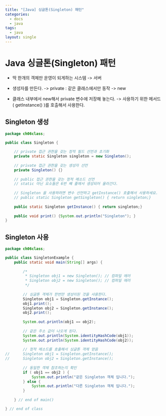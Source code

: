 ```yaml
---
title: "[Java] 싱글톤(Singleton) 패턴"
categories:
  - docs
  - java
tags:
  - java
layout: single
---
```


# Java 싱글톤(Singleton) 패턴
- 딱 한개의 객체만 운영이 되게하는 시스템 -> 서버

- 생성자를 만든다. -> private : 같은 클래스에서만 동작 -> new
- 클래스 내부에서 new해서 private 변수에 저장해 놓는다. -> 사용하기 위한 메서드( getInstance() )를 호출해서 사용한다.

## Singleton 생성
```java
package ch06class;

public class Singleton {
	
	// private 접근 권한을 갖는 정적 필드 선언과 초기화
	private static Singleton singleton = new Singleton();
	
	// private 접근 권한을 갖는 생성자 선언
	private Singleton() {}
	
	// public 접근 권한을 갖는 정적 메소드 선언
	// static 아닌 요소들은 6번 째 줄에서 생성되어 올라간다.
	
	// Singleton 을 사용하려면 변수 선언하고 getInstance() 호출해서 사용하세요.
	// public static Singleton getSingleton() { return singleton;}
	
	public static Singleton getInstance() { return singleton;}
	
	public void print() {System.out.println("Singleton"); }
}
```

## Singleton 사용
```java
package ch06class;

public class SingletonExample {
	public static void main(String[] args) {
		
		/*
		 * Singleton obj1 = new Singleton(); // 컴파일 에러 
		 * Singleton obj2 = new Singleton(); // 컴파일 에러
		 */
			
		// 싱글톤 객체가 한번만 생성이된 것을 사용한다.
		Singleton obj1 = Singleton.getInstance();
		obj1.print();
		Singleton obj2 = Singleton.getInstance();
		obj2.print();
		
		System.out.println(obj1 == obj2);
		
		// 같은 주소 값이 나오게 된다.
		System.out.println(System.identityHashCode(obj1));
		System.out.println(System.identityHashCode(obj2));	
		
		// 정적 메소드를 호출해서 싱글톤 객체 얻음
//		Singleton obj1 = Singleton.getInstance();
//		Singleton obj2 = Singleton.getInstance();
		
		// 동일한 객체 참조하는지 확인
		if ( obj1 == obj2 ) {
			System.out.println("같은 Singleton 객체 입니다.");
		} else {
			System.out.println("다른 Singleton 객체 입니다.");
		}
		
	} // end of main()

} // end of class
```

